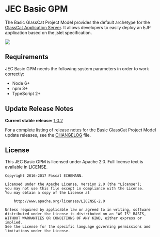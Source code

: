 # JEC Basic GPM

The Basic GlassCat Project Model provides the default archetype for the [GlassCat Application Server][jec-glasscat-url].
It allows developers to easily deploy an EJP application based on the jslet specification.

[![][jec-logo]][jec-url]

## Requirements

JEC Basic GPM needs the following system parameters in order to work correctly:

- Node 6+
- npm 3+
- TypeScript 2+

## Update Release Notes

**Current stable release:** [1.0.2](CHANGELOG.md#jec-basic-gpm-1.0.2)
 
For a complete listing of release notes for the Basic GlassCat Project Model update releases, see the [CHANGELOG](CHANGELOG.md) file. 

## License
This JEC Basic GPM is licensed under Apache 2.0. Full license text is available in [LICENSE](LICENSE).

```
Copyright 2016-2017 Pascal ECHEMANN.

Licensed under the Apache License, Version 2.0 (the "License");
you may not use this file except in compliance with the License.
You may obtain a copy of the License at

    http://www.apache.org/licenses/LICENSE-2.0

Unless required by applicable law or agreed to in writing, software
distributed under the License is distributed on an "AS IS" BASIS,
WITHOUT WARRANTIES OR CONDITIONS OF ANY KIND, either express or implied.
See the License for the specific language governing permissions and
limitations under the License.
```

[jec-url]: https://github.com/pechemann/JEC
[jec-glasscat-url]: https://github.com/pechemann/jec-glasscat
[jec-logo]: https://raw.githubusercontent.com/pechemann/JEC/master/assets/jec-logos/jec-logo.png